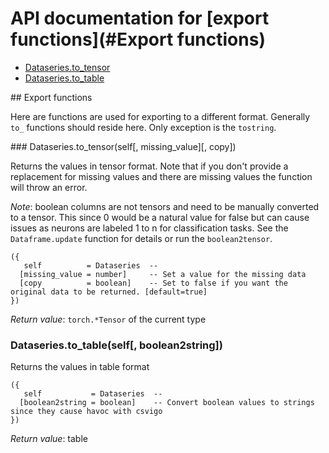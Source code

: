 # API documentation for [export functions](#__Export functions__)
- [Dataseries.to_tensor](#Dataseries.to_tensor)
- [Dataseries.to_table](#Dataseries.to_table)

<a name="__Export functions__">
## Export functions

Here are functions are used for exporting to a different format. Generally `to_`
functions should reside here. Only exception is the `tostring`.

<a name="Dataseries.to_tensor">
### Dataseries.to_tensor(self[, missing_value][, copy])

Returns the values in tensor format. Note that if you don't provide a replacement
for missing values and there are missing values the function will throw an error.

*Note*: boolean columns are not tensors and need to be manually converted to a
tensor. This since 0 would be a natural value for false but can cause issues as
neurons are labeled 1 to n for classification tasks. See the `Dataframe.update`
function for details or run the `boolean2tensor`.

```
({
   self          = Dataseries  -- 
  [missing_value = number]     -- Set a value for the missing data
  [copy          = boolean]    -- Set to false if you want the original data to be returned. [default=true]
})
```

_Return value_: `torch.*Tensor` of the current type
<a name="Dataseries.to_table">
### Dataseries.to_table(self[, boolean2string])

Returns the values in table format

```
({
   self           = Dataseries  -- 
  [boolean2string = boolean]    -- Convert boolean values to strings since they cause havoc with csvigo
})
```

_Return value_: table